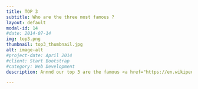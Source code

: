 ```yaml
---
title: TOP 3
subtitle: Who are the three most famous ?
layout: default
modal-id: 14
#date: 2014-07-14
img: top3.png
thumbnail: top3_thumbnail.jpg
alt: image-alt
#project-date: April 2014
#client: Start Bootstrap
#category: Web Development
description: Annnd our top 3 are the famous <a href="https://en.wikipedia.org/wiki/George_W._Bush">George W. Bush</a>, <a href="https://en.wikipedia.org/wiki/Elizabeth_I">Queen Elizabeth II</a> and <a href="https://en.wikipedia.org/wiki/J._K._Rowling">J. K. Rowling</a> ! <br><br> Surprisingly, two of the three most famous WikiPeople are women, where WikiWorld only hosts 7% of them. Even if they are few, they seem to be subjected to a lot of acknowledgement. The two political leaders of the two main countries of the WikiWorld also seem to be well-known by their population. Moreover, it seems that WikiPeople need fiction, since a best-seller writer is part of the three most famous of them.<br> Did you expect J. K. Rowling to be the third most famous person? When you know that the successful author of Harry Potter was named "the first billion-dollar author" in 2004 by Forbes, or was made a Chevalier de la Légion d'Honneur by the former French president Nicolas Sarkozy, it becomes less surprising…  Once again note that the data come from the English Wikipedia. If we used data from the French Wikipedia, the results would probably have been quite different !<br><br>

---
```

